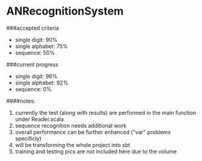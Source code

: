# ANRecognitionSystem
###accepted criteria
  - single digit:			90%                    
  - single alphabet:  75%                     
  - sequence:         50%

###current progress
  - single digit:			96%                    
  - single alphabet:  92%                     
  - sequence:         0%

####notes:
  1. currently the test (along with results) are performed in the main function under Reader.scala
  2. sequence recognition needs additional work
  3. overall performance can be further enhanced ("var" problems specificly)
  4. will be transforming the whole project into sbt
  5. training and testing pics are not included here due to the volume
